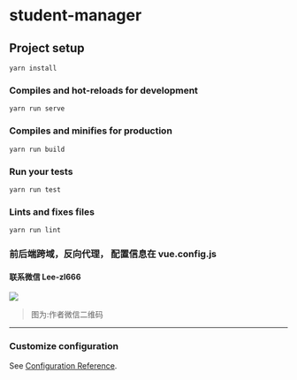 # student-manager

## Project setup
```
yarn install
```

### Compiles and hot-reloads for development
```
yarn run serve
```

### Compiles and minifies for production
```
yarn run build
```

### Run your tests
```
yarn run test
```

### Lints and fixes files
```
yarn run lint
```


### 前后端跨域，反向代理， 配置信息在 vue.config.js


#### 联系微信 Lee-zl666
![](https://i.loli.net/2019/05/08/5cd2873aa57fb.jpg)
> 图为:作者微信二维码
***


### Customize configuration
See [Configuration Reference](https://cli.vuejs.org/config/).
